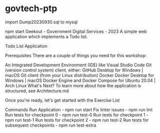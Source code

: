 # govtech-ptp
import Dump20230930.sql to mysql

npm start
Geekout - Government Digital Services - 2023
A simple web application which implements a Todo list.

Todo List Application

Prerequisites
There are a couple of things you need for this workshop:

An Integrated Development Environment (IDE) like Visual Studio Code
Git (version control system) client, either:
GitHub Desktop for Windows | macOS
Git client (from your Linux distribution)
Docker
Docker Desktop for Windows | macOS
Docker Engine and Docker Compose for Ubuntu 20.04 | Arch Linux
What's Next?
To learn more about how the application is structured, see Architecture.md

Once you're ready, let's get started with the Exercise List

Commands
Run Application - npm run start
Fix linter issues - npm run lint
Run tests for checkpoint 0 - npm run test-0
Run tests for checkpoint 1 - npm run test-1
Run tests for checkpoint 2 - npm run test-2
Run tests for subsequent checkpoints - npm run test-extra
